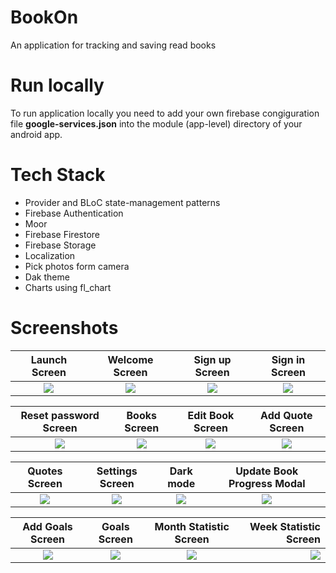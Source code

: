 # BookOn

An application for tracking and saving read books

# Run locally
To run application locally you need to add your own firebase congiguration file **google-services.json** into the module (app-level) directory of your android app.

# Tech Stack
* Provider  and BLoC state-management patterns
* Firebase Authentication
* Moor
* Firebase Firestore
* Firebase Storage
* Localization
* Pick photos form camera
* Dak theme
* Charts using fl_chart

# Screenshots

 Launch Screen                | Welcome Screen               | Sign up Screen               | Sign in Screen             
:----------------------------:|:----------------------------:|:----------------------------:|:-----------------------------:
![](../master/screens/1.png)  |![](../master/screens/13.png) | ![](../master/screens/14.png)| ![](../master/screens/15.png)|

 Reset password Screen        | Books Screen                 | Edit Book Screen             | Add Quote Screen             
:----------------------------:|:----------------------------:|:----------------------------:|:-----------------------------:
![](../master/screens/16.png) |![](../master/screens/3.png)  | ![](../master/screens/4.png) | ![](../master/screens/5.png)|

 Quotes Screen                | Settings Screen              | Dark mode                    | Update Book Progress Modal            
:----------------------------:|:----------------------------:|:----------------------------:|:-----------------------------:
![](../master/screens/6.png)  |![](../master/screens/7.png)  | ![](../master/screens/8.png) | ![](../master/screens/10.png)|

 Add Goals Screen   | Goals Screen  | Month Statistic Screen       | Week Statistic Screen                  
:----------------------------:|:----------------------------:|:----------------------------:|--------------------------:
![](../master/screens/2.png)  | ![](../master/screens/9.png) | ![](../master/screens/11.png)  | ![](../master/screens/12.png) |
